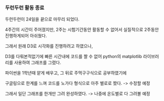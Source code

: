 ### 두런두런 활동 종료
두런두런이 24일을 끝으로 마무리 되었다.

4주간의 시간이 주어졌지만, 2주는 시험기간동안 활동할 수 없어서 실질적으로 2주동안 진행하게되어 아쉬웠다.

그래서 원래 D3로 시각화를 진행하려고 하였으나,

D3를 다뤄본적없기에 빠른 시간내에 코드를 짤 수 없어 python의 matplotlib 라이브러리를 사용하여 그래프를 그렸다.

파이썬을 1학년때 얕게 배우고, 그 뒤로 주먹구구식으로 공부하였기에

구글링으로 한계를 느껴 코드를 노가다 형식으로 아주 별로로 짰다. -> 수정할 예정

그래서 일단 그래프를 한개만 그려 완성하였다. -> 나중에 온도별로 다 그려볼 예정
